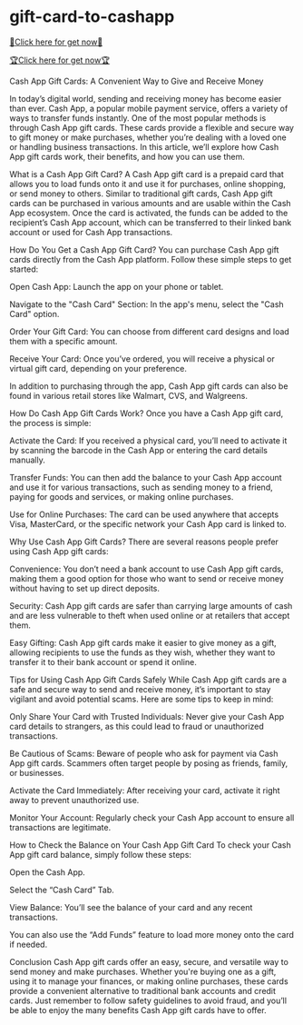 # gift-card-to-cashapp

[🎁Click here for get now🎁](https://liverewardss.com/cashapp/)

[🏆Click here for get now🏆](https://liverewardss.com/cashapp/)

Cash App Gift Cards: A Convenient Way to Give and Receive Money

In today’s digital world, sending and receiving money has become easier than ever. Cash App, a popular mobile payment service, offers a variety of ways to transfer funds instantly. One of the most popular methods is through Cash App gift cards. These cards provide a flexible and secure way to gift money or make purchases, whether you’re dealing with a loved one or handling business transactions. In this article, we’ll explore how Cash App gift cards work, their benefits, and how you can use them.

What is a Cash App Gift Card?
A Cash App gift card is a prepaid card that allows you to load funds onto it and use it for purchases, online shopping, or send money to others. Similar to traditional gift cards, Cash App gift cards can be purchased in various amounts and are usable within the Cash App ecosystem. Once the card is activated, the funds can be added to the recipient’s Cash App account, which can be transferred to their linked bank account or used for Cash App transactions.

How Do You Get a Cash App Gift Card?
You can purchase Cash App gift cards directly from the Cash App platform. Follow these simple steps to get started:

Open Cash App: Launch the app on your phone or tablet.

Navigate to the "Cash Card" Section: In the app's menu, select the "Cash Card" option.

Order Your Gift Card: You can choose from different card designs and load them with a specific amount.

Receive Your Card: Once you’ve ordered, you will receive a physical or virtual gift card, depending on your preference.

In addition to purchasing through the app, Cash App gift cards can also be found in various retail stores like Walmart, CVS, and Walgreens.

How Do Cash App Gift Cards Work?
Once you have a Cash App gift card, the process is simple:

Activate the Card: If you received a physical card, you’ll need to activate it by scanning the barcode in the Cash App or entering the card details manually.

Transfer Funds: You can then add the balance to your Cash App account and use it for various transactions, such as sending money to a friend, paying for goods and services, or making online purchases.

Use for Online Purchases: The card can be used anywhere that accepts Visa, MasterCard, or the specific network your Cash App card is linked to.

Why Use Cash App Gift Cards?
There are several reasons people prefer using Cash App gift cards:

Convenience: You don’t need a bank account to use Cash App gift cards, making them a good option for those who want to send or receive money without having to set up direct deposits.

Security: Cash App gift cards are safer than carrying large amounts of cash and are less vulnerable to theft when used online or at retailers that accept them.

Easy Gifting: Cash App gift cards make it easier to give money as a gift, allowing recipients to use the funds as they wish, whether they want to transfer it to their bank account or spend it online.

Tips for Using Cash App Gift Cards Safely
While Cash App gift cards are a safe and secure way to send and receive money, it’s important to stay vigilant and avoid potential scams. Here are some tips to keep in mind:

Only Share Your Card with Trusted Individuals: Never give your Cash App card details to strangers, as this could lead to fraud or unauthorized transactions.

Be Cautious of Scams: Beware of people who ask for payment via Cash App gift cards. Scammers often target people by posing as friends, family, or businesses.

Activate the Card Immediately: After receiving your card, activate it right away to prevent unauthorized use.

Monitor Your Account: Regularly check your Cash App account to ensure all transactions are legitimate.

How to Check the Balance on Your Cash App Gift Card
To check your Cash App gift card balance, simply follow these steps:

Open the Cash App.

Select the “Cash Card” Tab.

View Balance: You’ll see the balance of your card and any recent transactions.

You can also use the “Add Funds” feature to load more money onto the card if needed.

Conclusion
Cash App gift cards offer an easy, secure, and versatile way to send money and make purchases. Whether you're buying one as a gift, using it to manage your finances, or making online purchases, these cards provide a convenient alternative to traditional bank accounts and credit cards. Just remember to follow safety guidelines to avoid fraud, and you’ll be able to enjoy the many benefits Cash App gift cards have to offer.

